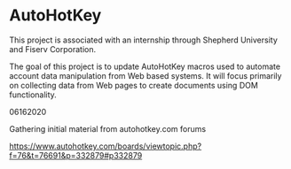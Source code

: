 # AutoHotKey

This project is associated with an internship through Shepherd University and Fiserv Corporation.

The goal of this project is to update AutoHotKey macros used to automate account data manipulation from Web based systems. It will focus primarily on collecting data from Web pages to create documents using DOM functionality.

06162020

Gathering initial material from autohotkey.com forums

https://www.autohotkey.com/boards/viewtopic.php?f=76&t=76691&p=332879#p332879
